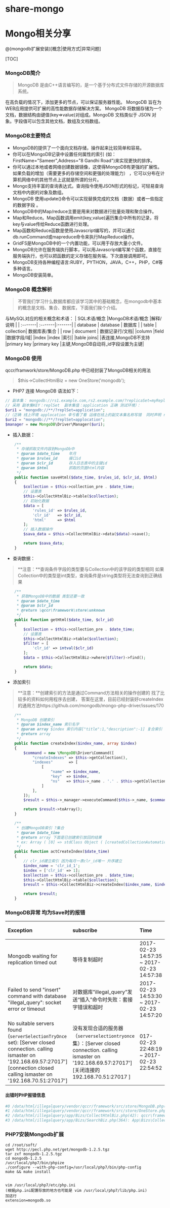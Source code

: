 # share-mongo

# Mongo相关分享

@(mongodb扩展安装)[概念|使用方式|异常问题]


[TOC]

### MongoDB简介
> MongoDB 是由C++语言编写的，是一个基于分布式文件存储的开源数据库系统。

在高负载的情况下，添加更多的节点，可以保证服务器性能。
MongoDB 旨在为WEB应用提供可扩展的高性能数据存储解决方案。
MongoDB 将数据存储为一个文档，数据结构由键值(key=>value)对组成。MongoDB 文档类似于 JSON 对象。字段值可以包含其他文档，数组及文档数组。

### MongoDB主要特点
- MongoDB的提供了一个面向文档存储，操作起来比较简单和容易。
- 你可以在MongoDB记录中设置任何属性的索引 (如：FirstName="Sameer",Address="8 Gandhi Road")来实现更快的排序。
- 你可以通过本地或者网络创建数据镜像，这使得MongoDB有更强的扩展性。
如果负载的增加（需要更多的存储空间和更强的处理能力） ，它可以分布在计算机网络中的其他节点上这就是所谓的分片。
- Mongo支持丰富的查询表达式。查询指令使用JSON形式的标记，可轻易查询文档中内嵌的对象及数组。
- MongoDB 使用update()命令可以实现替换完成的文档（数据）或者一些指定的数据字段 。
- MongoDB中的Map/reduce主要是用来对数据进行批量处理和聚合操作。
- Map和Reduce。Map函数调用emit(key,value)遍历集合中所有的记录，将key与value传给Reduce函数进行处理。
- Map函数和Reduce函数是使用Javascript编写的，并可以通过db.runCommand或mapreduce命令来执行MapReduce操作。
- GridFS是MongoDB中的一个内置功能，可以用于存放大量小文件。
- MongoDB允许在服务端执行脚本，可以用Javascript编写某个函数，直接在服务端执行，也可以把函数的定义存储在服务端，下次直接调用即可。
- MongoDB支持各种编程语言:RUBY，PYTHON，JAVA，C++，PHP，C#等多种语言。
- MongoDB安装简单。

### MongoDB 概念解析
>不管我们学习什么数据库都应该学习其中的基础概念，在mongodb中基本的概念是文档、集合、数据库，下面我们挨个介绍。

与MySQL对应的相关概念和术语：
| SQL术语/概念 |MongoDB术语/概念 |解释/说明  |
| :-------|  :-------|:-------|
| database | database  | 数据库   |
| table    | collection| 数据库表/集合  |
| row      | document  | 数据记录行/文档|
|column	|field	|数据字段/域|
|index	|index	|索引|
|table joins|	|表连接,MongoDB不支持
|primary key	|primary key	|主键,MongoDB自动将_id字段设置为主键|

### MongoDB 使用
qccr/framwork/store/MongoDB.php 中已经封装了MongoDB相关的用法
> $this->CollectHtmlBiz = new OneStore('mongodb');

- PHP7 连接 MongoDB 语法如下：
``` php
// 副本集： mongodb://rs1.example.com,rs2.example.com/?replicaSet=myReplicaSet
// 采用 副本集KEY：replSet  副本集值：application 正确 测试环境）：
$uri1 = "mongodb://**/?replSet=application";
//（正确 线上环境 applocation 幸亏看了看 运维在线上的副文本集名称写错  同时声明 replSet 而非 replicaSet）
$uri2 = "mongodb://**/?replSet=applocation";
$manager = new MongoDB\Driver\Manager($uri);
```
- 插入数据：
``` php
	/**
     * 存储抓取文件内容到MongoDb中
     * @param $date_time    年月
     * @param $rules_id     接口id
     * @param $clr_id       存入日志表中的主键id
     * @param $html         抓取的页面html内容
     */
    public function saveHtml($date_time, $rules_id, $clr_id, $html)
    {
        $collection = $this->collection_pre . $date_time;
        // 设置表
        $this->CollectHtmlBiz->table($collection);
        // 初始化数据
        $data = [
            'rules_id' => $rules_id,
            'clr_id'   => $clr_id,
            'html'     => $html
        ];
		// 插入数据操作
        $sava_data = $this->CollectHtmlBiz->data($data)->save();

        return $sava_data;
    }
```

- 查询数据：
>**注意：**查询条件字段的类型要与Collection中的该字段的类型相同 如果Collection中的类型是int类型，查询条件是string类型将无法查询到正确结果
``` php
	/**
     * 获取MongoDB中的数据 类型还要一致
     * @param $date_time
     * @param $clr_id
     * @return \qccr\framework\store\unknown
     */
    public function getHtml($date_time, $clr_id)
    {
        $collection = $this->collection_pre . $date_time;
        // 设置表
        $this->CollectHtmlBiz->table($collection);
        $filter = [
            'clr_id' => intval($clr_id)
        ];
        $data = $this->CollectHtmlBiz->where($filter)->find();

        return $data;
    }
```

- 添加索引
>**注意：**创建索引的方法是通过Command方法相关的操作创建的 找了比较多的资料如何用程序去创建， 答案在这里，目前已经封装好createIndex的通用方法https://github.com/mongodb/mongo-php-driver/issues/170
``` php
	/**
     * MongoDB 创建索引
     * @param $index_name 索引名字
     * @param array $index 索引内容["title":1,"description":-1] 复合索引 title 升序 description 降序
     * @return array
     */
    public function createIndex($index_name, array $index)
    {
        $command = new \MongoDB\Driver\Command([
            "createIndexes" => $this->getCollection(),
            "indexes"       => [
                [
                    "name" => $index_name,
                    "key"  => $index,
                    "ns"   => $this->_name . '.' . $this->getCollection(),
                ]
            ],
        ]);
        $result = $this->_manager->executeCommand($this->_name, $command);

        return $result->toArray();
    }

	/**
     * 创建MongoDB索引 ?集合
     * @param $date_time
     * @return array 下面是已创建索引放回的结果
     * ex: Array ( [0] => stdClass Object ( [createdCollectionAutomatically] => [numIndexesBefore] => 2 [numIndexesAfter] => 2 [note] => all indexes already exist [ok] => 1 ) )
     */
    public function actCreateIndex($date_time)
    {
        // clr_id建立索引 因为每月一表clr_id唯一 升序建立
        $index_name = 'clr_id_1';
        $index = ['clr_id' => 1];
        $collection = $this->collection_pre . $date_time;
        $this->CollectHtmlBiz->table($collection);
        $result = $this->CollectHtmlBiz->createIndex($index_name, $index);

        return $result;
    }
```

### MongoDB异常 均为Save时的报错
| Exception       |   subscribe |  Time     | 是否影响使用|
| :----------- |  :------- |:-------|:-------|
| Mongodb waiting for replication timed out |等待复制超时  |   2017-02-23 14:57:35 ~ 2017-02-23 14:57:38   |否 primary插入 复制时出错|
| Failed to send "insert" command with database "illegal_query": socket error or timeout     | 对数据库”illegal_query”发送“插入”命令时失败：套接字错误和超时|   2017-02-23 14:53:30 ~ 2017-02-23 14:57:20  |是 数据丢失|
| No suitable servers found (`serverSelectionTryOnce` set): [Server closed connection. calling ismaster on '192.168.69.57:27017'] [connection closed calling ismaster on '192.168.70.51:27017'] | 没有发现合适的服务器（` serverselectiontryonce `集）：[Server closed connection. calling ismaster on '192.168.69.57:27017'] [关闭连接的192.168.70.51:27017 ]|  017-02-23 22:48:19 ~ 2017-02-23 22:54:52|是 数据丢失|

#### 出错时PHP报错信息
``` php
#0 /data/html/illegalquery/vendor/qccr/framework/src/store/MongoDB.php(127): MongoDB\Driver\Manager->executeBulkWrite('illegal_query.c...', Object(MongoDB\Driver\BulkWrite), Object(MongoDB\Driver\WriteConcern))
#1 /data/html/illegalquery/vendor/qccr/framework/src/store/OneStore.php(245): qccr\framework\store\MongoDB->save(Array)
#2 /data/html/illegalquery/app/Bizs/CollectHtmlBiz.php(42): qccr\framework\store\OneStore->save()
#3 /data/html/illegalquery/app/Bizs/SearchBiz.php(364): App\Bizs\CollectHtmlBiz->saveHtml('201702', 207, 147219, '
```

### PHP7安装Mongodb扩展 
``` vim
cd /root/soft/
wget http://pecl.php.net/get/mongodb-1.2.5.tgz
tar zxf mongodb-1.2.5.tgz 
cd mongodb-1.2.5
/usr/local/php7/bin/phpize
./configure --with-php-config=/usr/local/php7/bin/php-config
make && make install


vim /usr/local/php7/etc/php.ini
(根据php.ini配置存放的地方也可能是 vim /usr/local/php7/lib/php.ini) 
加这行   
extension=mongodb.so
```

